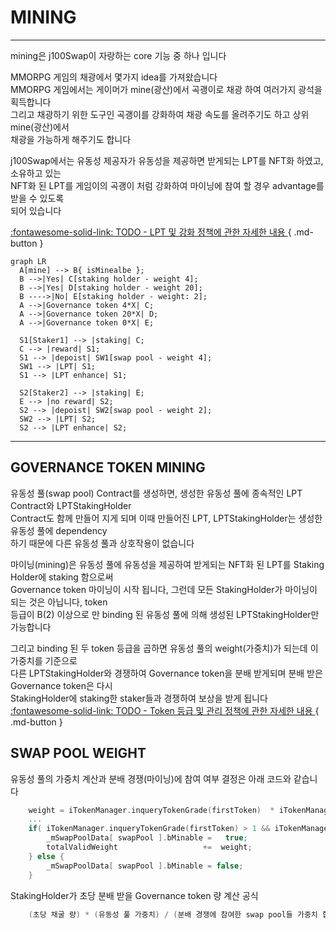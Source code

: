 # **MINING**
- - -

mining은 j100Swap이 자랑하는 core 기능 중 하나 입니다   
   
MMORPG 게임의 채광에서 몇가지 idea를 가져왔습니다   
MMORPG 게임에서는 게이머가 mine(광산)에서 곡괭이로 채광 하여 여러가지 광석을 획득합니다    
그리고 채광하기 위한 도구인 곡괭이를 강화하여 채광 속도를 올려주기도 하고 상위 mine(광산)에서  
채광을 가능하게 해주기도 합니다

j100Swap에서는 유동성 제공자가 유동성을 제공하면 받게되는 LPT를 NFT화 하였고, 소유하고 있는    
NFT화 된 LPT를 게임이의 곡괭이 처럼 강화하여 마이닝에 참여 할 경우 advantage를 받을 수 있도록  
되어 있습니다      

[:fontawesome-solid-link: TODO - LPT 및 강화 정책에 관한 자세한 내용 ](/features/lpt){ .md-button } 

``` mermaid
graph LR
  A[mine] --> B{ isMinealbe };
  B -->|Yes| C[staking holder - weight 4];
  B -->|Yes| D[staking holder - weight 20];
  B ---->|No| E[staking holder - weight: 2];
  A -->|Governance token 4*X| C; 
  A -->|Governance token 20*X| D; 
  A -->|Governance token 0*X| E; 
  
  S1[Staker1] --> |staking| C;
  C --> |reward| S1;
  S1 --> |depoist| SW1[swap pool - weight 4];
  SW1 --> |LPT| S1;
  S1 --> |LPT enhance| S1;

  S2[Staker2] --> |staking| E;
  E --> |no reward| S2;
  S2 --> |depoist| SW2[swap pool - weight 2];
  SW2 --> |LPT| S2;
  S2 --> |LPT enhance| S2;
```
- - -

## **GOVERNANCE TOKEN MINING**

유동성 풀(swap pool) Contract를 생성하면, 생성한 유동성 풀에 종속적인 LPT Contract와 LPTStakingHolder   
Contract도 함께 만들어 지게 되며 이때 만들어진 LPT, LPTStakingHolder는 생성한 유동성 풀에 dependency  
하기 때문에 다른 유동성 풀과 상호작용이 없습니다   

마이닝(mining)은 유동성 풀에 유동성을 제공하여 받게되는 NFT화 된 LPT를 Staking Holder에 staking 함으로써   
Governance token 마이닝이 시작 됩니다, 그런데 모든 StakingHolder가 마이닝이 되는 것은 아닙니다, token  
등급이 B(2) 이상으로 만 binding 된 유동성 풀에 의해 생성된 LPTStakingHolder만 가능합니다    

그리고 binding 된 두 token 등급을 곱하면 유동성 풀의 weight(가중치)가 되는데 이 가중치를 기준으로   
다른 LPTStakingHolder와 경쟁하여 Governance token을 분배 받게되며 분배 받은 Governance token은 다시  
StakingHolder에 staking한 staker들과 경쟁하여 보상을 받게 됩니다       
[:fontawesome-solid-link: TODO - Token 등급 및 관리 정책에 관한 자세한 내용 ](/contracts/objects ){ .md-button } 


## **SWAP POOL WEIGHT**

유동성 풀의 가중치 계산과 분배 경쟁(마이닝)에 참여 여부 결정은 아래 코드와 같습니다
```C++
    weight = iTokenManager.inqueryTokenGrade(firstToken)  * iTokenManager.inqueryTokenGrade(secondToken);
    ...
    if( iTokenManager.inqueryTokenGrade(firstToken) > 1 && iTokenManager.inqueryTokenGrade(secondToken) > 1 ) {
        _mSwapPoolData[ swapPool ].bMinable =   true;
        totalValidWeight                   +=  weight;
    } else {
        _mSwapPoolData[ swapPool ].bMinable = false;
    }
```

StakingHolder가 초당 분배 받을 Governance token 량 계산 공식
```C++
    (초당 채굴 량) * (유동성 풀 가중치) / (분배 경쟁에 참여한 swap pool들 가중치 합계)
```





